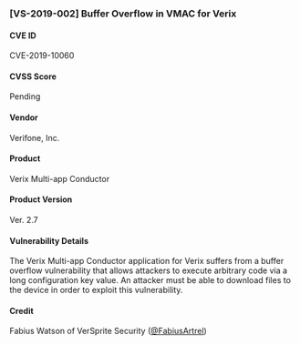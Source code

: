### [VS-2019-002] Buffer Overflow in VMAC for Verix

#### CVE ID
CVE-2019-10060

#### CVSS Score
Pending

#### Vendor
Verifone, Inc.

#### Product
Verix Multi-app Conductor

#### Product Version
Ver. 2.7

#### Vulnerability Details

The Verix Multi-app Conductor application for Verix	suffers from a buffer overflow vulnerability that allows attackers to execute arbitrary code via a long configuration key value. An attacker must be able to download files to the device in order to exploit this vulnerability.

#### Credit
Fabius Watson of VerSprite Security
([@FabiusArtrel](https://twitter.com/FabiusArtrel))
